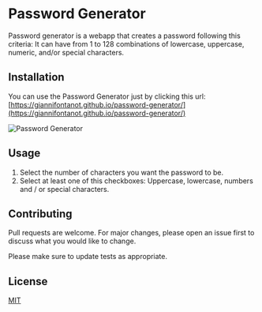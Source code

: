 # Password Generator

Password generator is a webapp that creates a password following this criteria: It can have from 1 to 128 combinations of lowercase, uppercase, numeric, and/or special characters.

## Installation

You can use the Password Generator just by clicking this url: [https://giannifontanot.github.io/password-generator/](https://giannifontanot.github.io/password-generator/)

![Password Generator](./assets/images/imgpasswordgenerator.PNG)

## Usage

1. Select the number of characters you want the password to be.
2. Select at least one of this checkboxes: Uppercase, lowercase, numbers and / or special characters.

## Contributing
Pull requests are welcome. For major changes, please open an issue first to discuss what you would like to change.

Please make sure to update tests as appropriate.

## License
[MIT](https://choosealicense.com/licenses/mit/)
